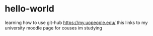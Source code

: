 # hello-world
learning how to use git-hub
https://my.uopeople.edu/ this links to my university moodle page for couses im studying 
